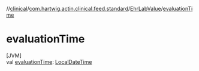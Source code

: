 //[clinical](../../../index.md)/[com.hartwig.actin.clinical.feed.standard](../index.md)/[EhrLabValue](index.md)/[evaluationTime](evaluation-time.md)

# evaluationTime

[JVM]\
val [evaluationTime](evaluation-time.md): [LocalDateTime](https://docs.oracle.com/javase/8/docs/api/java/time/LocalDateTime.html)
